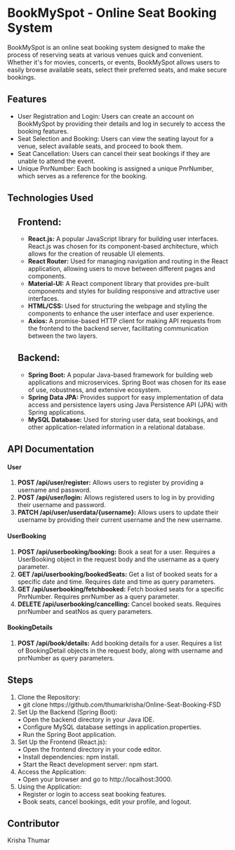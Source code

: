 <!DOCTYPE html>
<html lang="en">
<head>
    <meta charset="UTF-8">
    <meta http-equiv="X-UA-Compatible" content="IE=edge">
    <meta name="viewport" content="width=device-width, initial-scale=1.0">
</head>
<body>
    <h1>BookMySpot - Online Seat Booking System</h1>
    <p>
        BookMySpot is an online seat booking system designed to make the process of reserving seats at various venues quick and convenient. Whether it's for movies, concerts, or events, BookMySpot allows users to easily browse available seats, select their preferred seats, and make secure bookings.
    </p>
    <h2>Features</h2>
    <ul>
        <li>User Registration and Login: Users can create an account on BookMySpot by providing their details and log in securely to access the booking features.</li>
        <li>Seat Selection and Booking: Users can view the seating layout for a venue, select available seats, and proceed to book them.</li>
        <li>Seat Cancellation: Users can cancel their seat bookings if they are unable to attend the event.</li>
        <li>Unique PnrNumber: Each booking is assigned a unique PnrNumber, which serves as a reference for the booking.</li>
    </ul>
    <h2>Technologies Used</h2>
    <ul>
         <h2>Frontend:</h2>
    <ul>
        <li><strong>React.js:</strong> A popular JavaScript library for building user interfaces. React.js was chosen for its component-based architecture, which allows for the creation of reusable UI elements.</li>
        <li><strong>React Router:</strong> Used for managing navigation and routing in the React application, allowing users to move between different pages and components.</li>
        <li><strong>Material-UI:</strong> A React component library that provides pre-built components and styles for building responsive and attractive user interfaces.</li>
        <li><strong>HTML/CSS:</strong> Used for structuring the webpage and styling the components to enhance the user interface and user experience.</li>
        <li><strong>Axios:</strong> A promise-based HTTP client for making API requests from the frontend to the backend server, facilitating communication between the two layers.</li>
    </ul>
    <h2>Backend:</h2>
    <ul>
        <li><strong>Spring Boot:</strong> A popular Java-based framework for building web applications and microservices. Spring Boot was chosen for its ease of use, robustness, and extensive ecosystem.</li>
        <li><strong>Spring Data JPA:</strong> Provides support for easy implementation of data access and persistence layers using Java Persistence API (JPA) with Spring applications.</li>
        <li><strong>MySQL Database:</strong> Used for storing user data, seat bookings, and other application-related information in a relational database.</li>
    </ul>
    </ul>
     <h2>API Documentation</h2>
     <h4>User</h4>
    <ol>
        <li><strong>POST /api/user/register:</strong> Allows users to register by providing a username and password.</li>
        <li><strong>POST /api/user/login:</strong> Allows registered users to log in by providing their username and password.</li>
        <li><strong>PATCH /api/user/userdata/{username}:</strong> Allows users to update their username by providing their current username and the new username.</li>
    </ol>
    <h4>UserBooking</h4>
    <ol>
        <li><strong>POST /api/userbooking/booking:</strong> Book a seat for a user. Requires a UserBooking object in the request body and the username as a query parameter.</li>
        <li><strong>GET /api/userbooking/bookedSeats:</strong> Get a list of booked seats for a specific date and time. Requires date and time as query parameters.</li>
        <li><strong>GET /api/userbooking/fetchbooked:</strong> Fetch booked seats for a specific PnrNumber. Requires pnrNumber as a query parameter.</li>
        <li><strong>DELETE /api/userbooking/cancelling:</strong> Cancel booked seats. Requires pnrNumber and seatNos as query parameters.</li>
    </ol>
    <h4>BookingDetails</h4>
    <ol>
        <li><strong>POST /api/book/details:</strong> Add booking details for a user. Requires a list of BookingDetail objects in the request body, along with username and pnrNumber as query parameters.</li>
    </ol>
    <h2>Steps</h2>
    <ol>
        <li>Clone the Repository: <br> •	git clone https://github.com/thumarkrisha/Online-Seat-Booking-FSD</li>
        <li>Set Up the Backend (Spring Boot): <br> • Open the backend directory in your Java IDE.<br>
•	Configure MySQL database settings in application.properties.<br>
•	Run the Spring Boot application.<br>
</li>
        <li>Set Up the Frontend (React.js):<br>•	Open the frontend directory in your code editor.<br>
•	Install dependencies: npm install.<br>
•	Start the React development server: npm start.<br>
</li>
        <li>Access the Application:<br>•	Open your browser and go to http://localhost:3000.</li>
        <li>Using the Application:<br>•	Register or login to access seat booking features.<br>
•	Book seats, cancel bookings, edit your profile, and logout.<br>
</li>
    </ol>
    <h2>Contributor</h2>
    <p>Krisha Thumar</p>
</body>
</html>
